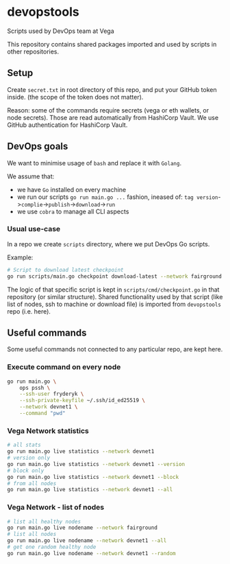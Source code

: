 # devopstools
Scripts used by DevOps team at Vega

This repository contains shared packages imported and used by scripts in other repositories.

## Setup

Create `secret.txt` in root directory of this repo, and put your GitHub token inside. (the scope of the token does not matter).

Reason: some of the commands require secrets (vega or eth wallets, or node secrets). Those are read automatically from HashiCorp Vault. We use GitHub authentication for HashiCorp Vault.

## DevOps goals

We want to minimise usage of `bash` and replace it with `Golang`.

We assume that:
- we have `Go` installed on every machine
- we run our scripts `go run main.go ...` fashion, ineased of: `tag version`->`complie`->`publish`->`download`->`run`
- we use `cobra` to manage all CLI aspects

### Usual use-case

In a repo we create `scripts` directory, where we put DevOps Go scripts.

Example:
```bash
# Script to download latest checkpoint
go run scripts/main.go checkpoint download-latest --network fairground
```
The logic of that specific script is kept in `scripts/cmd/checkpoint.go` in that repository (or similar structure).
Shared functionality used by that script (like list of nodes, ssh to machine or download file) is imported from `devopstools` repo (i.e. here).

## Useful commands

Some useful commands not connected to any particular repo, are kept here.

### Execute command on every node

```bash
go run main.go \
    ops pssh \
    --ssh-user fryderyk \
    --ssh-private-keyfile ~/.ssh/id_ed25519 \
    --network devnet1 \
    --command "pwd"
```

### Vega Network statistics

```bash
# all stats
go run main.go live statistics --network devnet1
# version only
go run main.go live statistics --network devnet1 --version
# block only
go run main.go live statistics --network devnet1 --block
# from all nodes
go run main.go live statistics --network devnet1 --all
```

### Vega Network - list of nodes

```bash
# list all healthy nodes
go run main.go live nodename --network fairground
# list all nodes
go run main.go live nodename --network devnet1 --all
# get one random healthy node
go run main.go live nodename --network devnet1 --random
```
